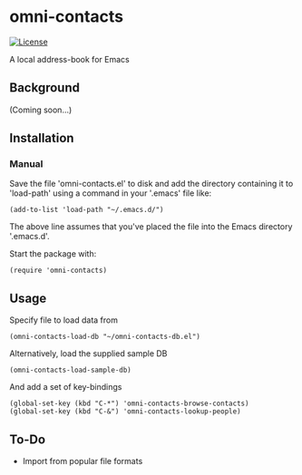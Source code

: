 # omni-contacts

[![License](https://img.shields.io/badge/LICENSE-GPL%20v3.0-blue.svg)](https://www.gnu.org/licenses/gpl.html)

A local address-book for Emacs

## Background

(Coming soon...)

## Installation

### Manual

Save the file 'omni-contacts.el' to disk and add the directory containing it to 'load-path' using a command in your '.emacs' file like:

    (add-to-list 'load-path "~/.emacs.d/")

The above line assumes that you've placed the file into the Emacs directory '.emacs.d'.

Start the package with:

    (require 'omni-contacts)

## Usage

Specify file to load data from

    (omni-contacts-load-db "~/omni-contacts-db.el")

Alternatively, load the supplied sample DB

    (omni-contacts-load-sample-db)

And add a set of key-bindings

    (global-set-key (kbd "C-*") 'omni-contacts-browse-contacts)
    (global-set-key (kbd "C-&") 'omni-contacts-lookup-people)

## To-Do

- Import from popular file formats
